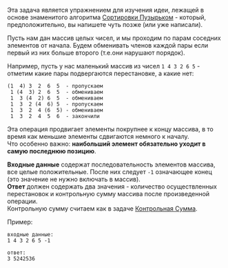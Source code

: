 <!-- #Пузырёк в Массиве -->
Эта задача является упражнением для изучения идеи, лежащей в основе знаменитого алгоритма [Сортировки Пузырьком](./bubble-sort--ru) -
который, предположительно, вы напишете чуть позже (или уже написали).

Пусть нам дан массив целых чисел, и мы проходим по парам соседних элементов от начала. Будем обменивать
членов каждой пары если первый из них больше второго (т.е.они нарушают порядок).

Например, пусть у нас маленький массив из чисел `1 4 3 2 6 5` - отметим какие пары подвергаются перестановке, а какие нет:

    (1  4) 3  2  6  5  - пропускаем
	 1 (4  3) 2  6  5  - обмениваем
	 1  3 (4  2) 6  5  - обмениваем
	 1  3  2 (4  6) 5  - пропускаем
	 1  3  2  4 (6  5) - обмениваем
	 1  3  2  4  5  6  - закончили

Эта операция продвигает элементы покрупнее к концу массива, в то время как меньшие элементы сдвигаются
немного к началу.  
Что особенно важно: **наибольший элемент обязательно уходит в самую последнюю позицию**.

**Входные данные** содержат последовательность элементов массива, все целые положительные.
После них следует `-1` означающее конец (это значение не нужно включать в массив).  
**Ответ** должен содержать два значения - количество осуществленных перестановок
и контрольную сумму массива после произведенной операции.  
Контрольную сумму считаем как в задаче [Контрольная Сумма](./array-checksum--ru).

Пример:

    входные данные:
    1 4 3 2 6 5 -1
    
    ответ:
    3 5242536
